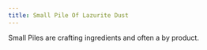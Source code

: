 ```yaml
---
title: Small Pile Of Lazurite Dust
---
```


<ItemImage file="small_pile_of_lazurite_dust" alt="Small Pile Of Lazurite Dust" size="200" />

Small Piles are crafting ingredients and often a by product.
